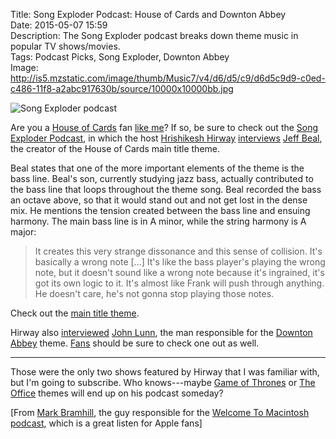 Title: Song Exploder Podcast: House of Cards and Downton Abbey  
Date: 2015-05-07 15:59  
Description: The Song Exploder podcast breaks down theme music in popular TV shows/movies.  
Tags: Podcast Picks, Song Exploder, Downton Abbey  
Image: http://is5.mzstatic.com/image/thumb/Music7/v4/d6/d5/c9/d6d5c9d9-c0ed-c486-11f8-a2abc917630b/source/10000x10000bb.jpg  

![Song Exploder podcast][mzstatic]

Are you a [House of Cards][wikipedia] fan [like me][lm]? If so, be sure to check out the [Song Exploder Podcast][songexploder], in which the host [Hrishikesh Hirway][twitter] [interviews][overcast] [Jeff Beal][jeffbeal], the creator of the House of Cards main title theme.

Beal states that one of the more important elements of the theme is the bass line. Beal's son, currently studying jazz bass, actually contributed to the bass line that loops throughout the theme song. Beal recorded the bass an octave above, so that it would stand out and not get lost in the dense mix. He mentions the tension created between the bass line and ensuing harmony. The main bass line is in A minor, while the string harmony is A major:

> It creates this very strange dissonance and this sense of collision. It's basically a wrong note [...] It's like the bass player's playing the wrong note, but it doesn't sound like a wrong note because it's ingrained, it's got its own logic to it. It's almost like Frank will push through anything. He doesn't care, he's not gonna stop playing those notes.

Check out the [main title theme][apple].

Hirway also [interviewed][int] [John Lunn][wikipedia 2], the man responsible for the [Downton Abbey][wikipedia 3] theme. [Fans][fns] should be sure to check one out as well. 

***

Those were the only two shows featured by Hirway that I was familiar with, but I'm going to subscribe. Who knows---maybe [Game of Thrones][wikipedia 4] or [The Office][to] themes will end up on his podcast someday? 

[From [Mark Bramhill][twitter 2], the guy responsible for the [Welcome To Macintosh][macintosh] [podcast][overcast 2], which is a great listen for Apple fans]

[apple]: https://itunes.apple.com/us/album/house-cards-music-from-netflix/id614723420?at=1l3vx9s "House of Cards album on the iTunes Store"
[fns]: /2015/3/23/downton-abbey-ending-after-season-6 "My post on Downton Abbey ending after this next season"
[int]: https://overcast.fm/+BbKMSvfKM "Song Exploder podcast: 'John Lunn - Downton Abbey'"
[jeffbeal]: http://www.jeffbeal.com/ "Composer of 'House of Cards' theme"
[lm]: /2015/1/11/watch-the-house-of-cards-season-3-trailer "My post on 'House of Cards' Season 3"
[macintosh]: http://www.macintosh.fm "'Welcome to Macintosh' podcast"
[mzstatic]: http://is5.mzstatic.com/image/thumb/Music7/v4/d6/d5/c9/d6d5c9d9-c0ed-c486-11f8-a2abc917630b/source/10000x10000bb.jpg "Song Exploder podcast"
[overcast]: https://overcast.fm/+BbKNFZFfE "Song Exploder: Jeff Beal - House of Cards (Main Title Theme)"
[overcast 2]: https://overcast.fm/itunes970061020/welcome-to-macintosh "Welcome to Macintosh on Overcast"
[songexploder]: http://songexploder.net "Song Exploder podcast"
[to]: /2015/5/5/the-office "My post about 'The Office'"
[twitter]: https://twitter.com/HrishiHirway "Hrishikesh Hirway on Twitter"
[twitter 2]: https://twitter.com/SongExploder/status/596405937847439360 "Song Exploder Twitter account linking to an iTunes playlist of all the featured songs"
[wikipedia]: https://en.wikipedia.org/wiki/House_of_Cards_(U.S._TV_series) "Wikipedia: 'House of Cards'"
[wikipedia 2]: https://en.wikipedia.org/wiki/John_Lunn "Composer of the 'Downton Abbey' theme, John Lunn"
[wikipedia 3]: https://en.wikipedia.org/wiki/Downton_Abbey "Wikipedia: 'Downton Abbey'"
[wikipedia 4]: https://en.wikipedia.org/wiki/Game_of_thrones "Wikipedia: 'Game of Thrones'"